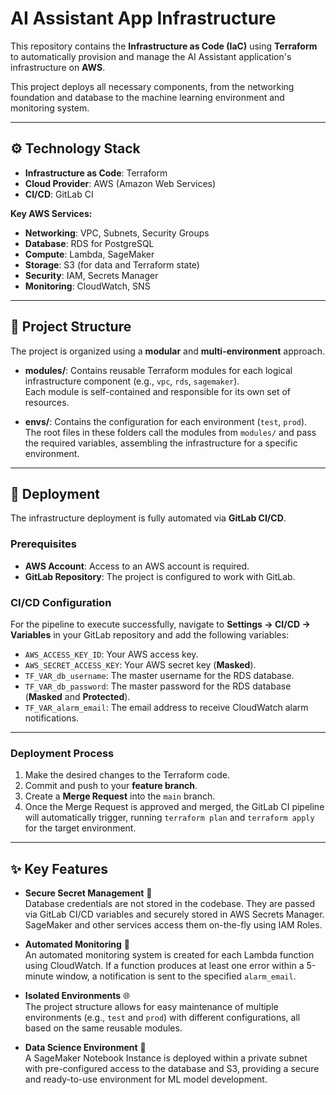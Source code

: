 # AI Assistant App Infrastructure

This repository contains the **Infrastructure as Code (IaC)** using **Terraform** to automatically provision and manage the AI Assistant application's infrastructure on **AWS**.  

This project deploys all necessary components, from the networking foundation and database to the machine learning environment and monitoring system.

---

## ⚙️ Technology Stack

- **Infrastructure as Code**: Terraform  
- **Cloud Provider**: AWS (Amazon Web Services)  
- **CI/CD**: GitLab CI  

**Key AWS Services:**
- **Networking**: VPC, Subnets, Security Groups  
- **Database**: RDS for PostgreSQL  
- **Compute**: Lambda, SageMaker  
- **Storage**: S3 (for data and Terraform state)  
- **Security**: IAM, Secrets Manager  
- **Monitoring**: CloudWatch, SNS  

---

## 📂 Project Structure

The project is organized using a **modular** and **multi-environment** approach.

- **modules/**: Contains reusable Terraform modules for each logical infrastructure component (e.g., `vpc`, `rds`, `sagemaker`).  
  Each module is self-contained and responsible for its own set of resources.  

- **envs/**: Contains the configuration for each environment (`test`, `prod`).  
  The root files in these folders call the modules from `modules/` and pass the required variables, assembling the infrastructure for a specific environment.  

---

## 🚀 Deployment

The infrastructure deployment is fully automated via **GitLab CI/CD**.

### Prerequisites

- **AWS Account**: Access to an AWS account is required.  
- **GitLab Repository**: The project is configured to work with GitLab.  

### CI/CD Configuration

For the pipeline to execute successfully, navigate to **Settings → CI/CD → Variables** in your GitLab repository and add the following variables:

- `AWS_ACCESS_KEY_ID`: Your AWS access key.  
- `AWS_SECRET_ACCESS_KEY`: Your AWS secret key (**Masked**).  
- `TF_VAR_db_username`: The master username for the RDS database.  
- `TF_VAR_db_password`: The master password for the RDS database (**Masked** and **Protected**).  
- `TF_VAR_alarm_email`: The email address to receive CloudWatch alarm notifications.  

---

### Deployment Process

1. Make the desired changes to the Terraform code.  
2. Commit and push to your **feature branch**.  
3. Create a **Merge Request** into the `main` branch.  
4. Once the Merge Request is approved and merged, the GitLab CI pipeline will automatically trigger, running `terraform plan` and `terraform apply` for the target environment.  

---

## ✨ Key Features

- **Secure Secret Management** 🔑  
  Database credentials are not stored in the codebase. They are passed via GitLab CI/CD variables and securely stored in AWS Secrets Manager. SageMaker and other services access them on-the-fly using IAM Roles.  

- **Automated Monitoring** 🚨  
  An automated monitoring system is created for each Lambda function using CloudWatch. If a function produces at least one error within a 5-minute window, a notification is sent to the specified `alarm_email`.  

- **Isolated Environments** 🌐  
  The project structure allows for easy maintenance of multiple environments (e.g., `test` and `prod`) with different configurations, all based on the same reusable modules.  

- **Data Science Environment** 🤖  
  A SageMaker Notebook Instance is deployed within a private subnet with pre-configured access to the database and S3, providing a secure and ready-to-use environment for ML model development.  
